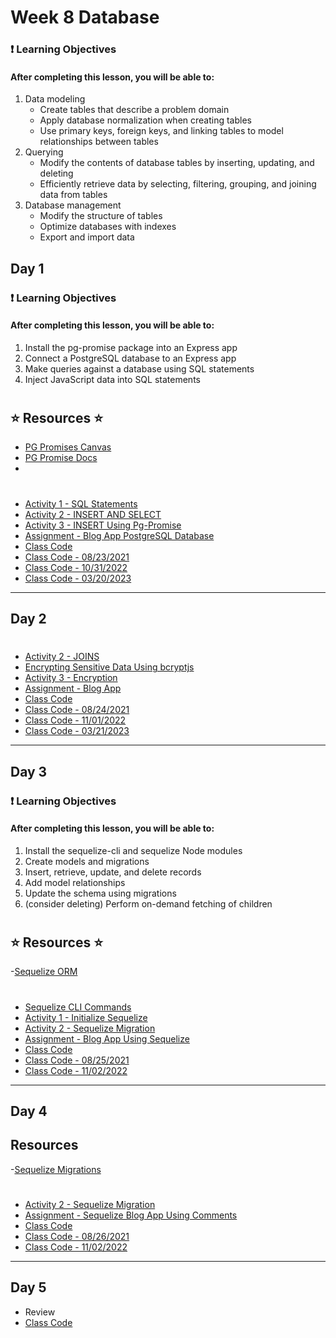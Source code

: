 # Week 8 Database
### ❗ Learning Objectives

<h4>After completing this lesson, you will be able to:</h4>

1. Data modeling
   * Create tables that describe a problem domain
   * Apply database normalization when creating tables
    * Use primary keys, foreign keys, and linking tables to model relationships between tables
2. Querying
   * Modify the contents of database tables by inserting, updating, and deleting
   * Efficiently retrieve data by selecting, filtering, grouping, and joining data from tables
3. Database management
   * Modify the structure of tables
   * Optimize databases with indexes
   * Export and import data

## Day 1 

### ❗ Learning Objectives

<h4>After completing this lesson, you will be able to:</h4>

1. Install the pg-promise package into an Express app
2. Connect a PostgreSQL database to an Express app
3. Make queries against a database using SQL statements
4. Inject JavaScript data into SQL statements

#
## ⭐️ Resources ⭐️
- [PG Promises Canvas](https://digitalcrafts.instructure.com/courses/189/pages/reading-pg-promise?module_item_id=23423)
- [PG Promise Docs](https://www.npmjs.com/package/pg-promise)
- 
<!-- ## Helpful Videos Udemy Course
- [What is pg-promise?](https://www.udemy.com/course/nodejs-complete-guide-to-building-data-driven-applications/learn/lecture/14189637#overview)
- [Connecting to PostgreSQL
Using pg-promise](https://www.udemy.com/course/nodejs-complete-guide-to-building-data-driven-applications/learn/lecture/14189647#overview)
- [Inserting Record Using
pg-promise](https://www.udemy.com/course/nodejs-complete-guide-to-building-data-driven-applications/learn/lecture/14189659#overview)
- [ Retrieving Records Using
pg-promise](https://www.udemy.com/course/nodejs-complete-guide-to-building-data-driven-applications/learn/lecture/14189683#overview)
- [ Update Record Using
pg-promise](https://www.udemy.com/course/nodejs-complete-guide-to-building-data-driven-applications/learn/lecture/14189693#overview)
- [ Deleting Record Using
pg-promise](https://www.udemy.com/course/nodejs-complete-guide-to-building-data-driven-applications/learn/lecture/14189697#overview)
 -->
#
- [Activity 1 - SQL Statements](day1/activities/sql.md)
- [Activity 2 - INSERT AND SELECT](day1/activities/insert-and-select.md)
- [Activity 3 - INSERT Using Pg-Promise](day1/activities/insert-pgpromise.md)
- [Assignment - Blog App PostgreSQL Database](day1/assignments/blog-app.md)
- [Class Code](day1/code-downloads/intro-sql-pgpromise.zip)
- [Class Code - 08/23/2021](day1/code-downloads/intro-sql-pgpromise-3.zip)
- [Class Code - 10/31/2022](day1/code-downloads/10-30-2022-sql-intro.zip) 
- [Class Code - 03/20/2023](day1/code-downloads/intro-pg-promise.zip)
---

## Day 2 

#
- [Activity 2 - JOINS](day2/activities/joins.md)
- [Encrypting Sensitive Data Using bcryptjs](https://www.npmjs.com/package/bcryptjs)
- [Activity 3 - Encryption](day2/activities/encrypt.md)
- [Assignment - Blog App](day2/assignments/blog-app.md)
- [Class Code](day2/code-downloads/intro-sql-pgpromise.zip) 
- [Class Code - 08/24/2021](day2/code-downloads/intro-sql-pgpromise-encrypt.zip) 
- [Class Code - 11/01/2022](day2/code-downloads/11-01-2022-sql-joins.zip)
- [Class Code - 03/21/2023](day2/code-downloads/intro-pg-promise-03-21-2023.zip)
---
## Day 3 
### ❗ Learning Objectives
<h4>After completing this lesson, you will be able to:</h4>

1. Install the sequelize-cli and sequelize Node modules
2. Create models and migrations
3. Insert, retrieve, update, and delete records
4. Add model relationships
5. Update the schema using migrations
6. (consider deleting) Perform on-demand fetching of children

#
## ⭐️ Resources ⭐️
-[Sequelize ORM](https://digitalcrafts.instructure.com/courses/220/pages/reading-sequelize-orm?module_item_id=44846)
<!-- 
## Helpful Videos:
- [Sequelize CLI Commands](https://www.udemy.com/course/nodejs-complete-guide-to-building-data-driven-applications/learn/lecture/14301680#overview)
- [Creating Models Using Sequelize CLI](https://www.udemy.com/course/nodejs-complete-guide-to-building-data-driven applications/learn/lecture/14301166#overview)
- [Saving Models](https://www.udemy.com/course/nodejs-complete-guide-to-building-data-driven-applications/learn/lecture/14303124#overview)
- [Retrieving List of Records](https://www.udemy.com/course/nodejs-complete-guide-to-building-data-driven-applications/learn/lecture/14303218#overview)
- [ Updating Record](https://www.udemy.com/course/nodejs-complete-guide-to-building-data-driven-applications/learn/lecture/14311210#overview)
- [ Deleting Record](https://www.udemy.com/course/nodejs-complete-guide-to-building-data-driven-applications/learn/lecture/14303226#overview) -->
#
- [Sequelize CLI Commands](day3/resources/seq-cli.md)
- [Activity 1 - Initialize Sequelize](day3/activities/init-seq.md)
- [Activity 2 - Sequelize Migration](day3/activities/seq-migration.md)
- [Assignment - Blog App Using Sequelize](day3/assignments/blog-app.md) 
- [Class Code](day3/code-downloads/intro-sequelize.zip)
- [Class Code - 08/25/2021](day3/code-downloads/intro-seq.zip)
- [Class Code - 11/02/2022](day3/code-downloads/11-02-2022-intro-to-seq.zip)


---
## Day 4 

## Resources
-[Sequelize Migrations](https://sequelize.org/docs/v6/other-topics/migrations/)

#
- [Activity 2 - Sequelize Migration](day3/activities/seq-migration.md)
- [Assignment - Sequelize Blog App Using Comments](day4/assignments/blog-app-comments.md)
- [Class Code](day4/code-downloads/seq-rel.zip)
- [Class Code - 08/26/2021](day4/code-downloads/intro-seq-relation.zip)
- [Class Code - 11/02/2022](day4/code-downloads/11-03-2022-seq-relations.zip)

---
## Day 5 

- Review
- [Class Code](day5/code-downloads/seq-rel.zip)

